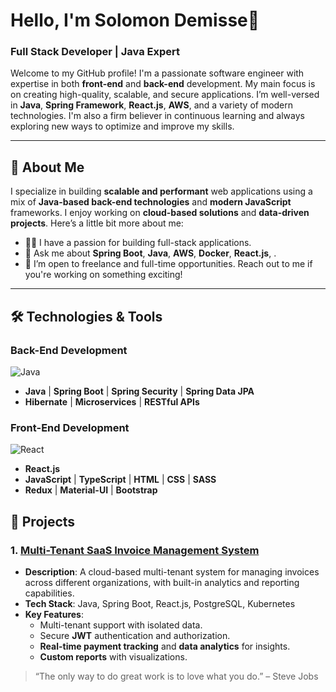 # Hello, I'm Solomon Demisse👋

### Full Stack Developer | Java Expert 

Welcome to my GitHub profile! I'm a passionate software engineer with expertise in both **front-end** and **back-end** development. My main focus is on creating high-quality, scalable, and secure applications. I’m well-versed in **Java**, **Spring Framework**, **React.js**, **AWS**, and a variety of modern technologies. I'm also a firm believer in continuous learning and always exploring new ways to optimize and improve my skills.

---

## 🚀 About Me

I specialize in building **scalable and performant** web applications using a mix of **Java-based back-end technologies** and **modern JavaScript** frameworks. I enjoy working on **cloud-based solutions** and **data-driven projects**. Here’s a little bit more about me:

- 🧑‍💻 I have a passion for building full-stack applications.
- 💬 Ask me about **Spring Boot**, **Java**, **AWS**, **Docker**, **React.js**, .
- 🎯 I’m open to freelance and full-time opportunities. Reach out to me if you're working on something exciting!

---

## 🛠️ Technologies & Tools

### Back-End Development
![Java](https://img.shields.io/badge/Java-%23F7DF1E.svg?style=flat-square&logo=java&logoColor=white)
- **Java** | **Spring Boot** | **Spring Security** | **Spring Data JPA**
- **Hibernate** | **Microservices** | **RESTful APIs** 

### Front-End Development
![React](https://img.shields.io/badge/React-%2300D4D6.svg?style=flat-square&logo=react&logoColor=white)
- **React.js** 
- **JavaScript** | **TypeScript** | **HTML** | **CSS** | **SASS**
- **Redux** | **Material-UI** | **Bootstrap**


## 💼 Projects

### 1. [Multi-Tenant SaaS Invoice Management System](https://github.com/your-username/invoice-management-system)
- **Description**: A cloud-based multi-tenant system for managing invoices across different organizations, with built-in analytics and reporting capabilities.
- **Tech Stack**: Java, Spring Boot, React.js, PostgreSQL, Kubernetes
- **Key Features**:
  - Multi-tenant support with isolated data.
  - Secure **JWT** authentication and authorization.
  - **Real-time payment tracking** and **data analytics** for insights.
  - **Custom reports** with visualizations.

> “The only way to do great work is to love what you do.” – Steve Jobs
